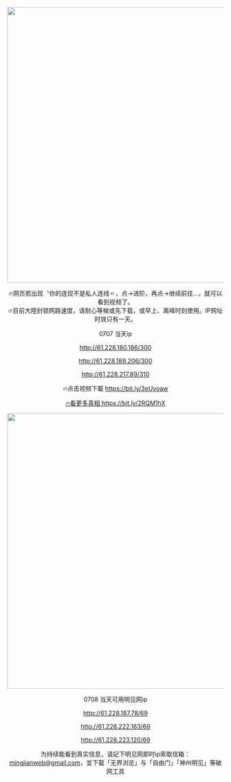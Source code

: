 <div align="center"><a href="http://61.228.180.186/300"><IMG SRC="https://github.com/gofanben/gm/blob/master/img-2/swspip.jpg" width=640></a>

🔥网页若出现〝你的连现不是私人连线〃，点→进阶，再点→继续前往...，就可以看到视频了。<br>
🔥目前大陸封锁网路速度，请耐心等候或先下载，或早上、离峰时刻使用。IP网址时效只有一天。
 
 0707 当天ip
 
http://61.228.180.186/300

http://61.228.189.206/300

http://61.228.217.89/310

🔥点击视频下載 https://bit.ly/3eUyoaw

<div align=center><a href="https://bit.ly/2RQM1hX"> 🔥看更多真相 https://bit.ly/2RQM1hX </a></div><p>
 
<div align="center"><a href="http://61.228.223.120/69"><IMG SRC="https://github.com/gofanben/gm/blob/master/img-2/minjen.jpg" width=640></a>
 
0708 当天可用明见网ip

http://61.228.187.78/69

http://61.228.222.163/69

http://61.228.223.120/69

为持续能看到真实信息，请記下明见网即时ip索取信箱：mingjianweb@gmail.com，並下载「无界浏览」与「自由门」「神州明见」等破网工具



